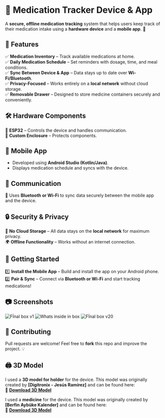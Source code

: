 # 💊 Medication Tracker Device & App  

A **secure, offline medication tracking** system that helps users keep track of their medication intake using a **hardware device** and a **mobile app**. 🚀  

## 📌 Features  
✅ **Medication Inventory** – Track available medications at home.  
✅ **Daily Medication Schedule** – Set reminders with dosage, time, and meal conditions.  
✅ **Sync Between Device & App** – Data stays up to date over **Wi-Fi/Bluetooth**.  
✅ **Privacy-Focused** – Works entirely on a **local network** without cloud storage.  
✅ **Removable Drawer** – Designed to store medicine containers securely and conveniently. 

## 🛠 Hardware Components  
🔹 **ESP32** – Controls the device and handles communication.  
🔹 **Custom Enclosure** – Protects components.  

## 📱 Mobile App  
- Developed using **Android Studio (Kotlin/Java)**.  
- Displays medication schedule and syncs with the device.  

## 🔗 Communication  
📡 Uses **Bluetooth or Wi-Fi** to sync data securely between the mobile app and the device.  

## 🔒 Security & Privacy  
🛑 **No Cloud Storage** – All data stays on the **local network** for maximum privacy.  
🌍 **Offline Functionality** – Works without an internet connection.  

## 🚀 Getting Started  
1️⃣ **Install the Mobile App** – Build and install the app on your Android phone.  
2️⃣ **Pair & Sync** – Connect via **Bluetooth or Wi-Fi** and start tracking medications!  

## 📷 Screenshots
![Fİnal box v1](https://github.com/user-attachments/assets/6cd3ead2-dc39-4288-abbd-6a1b01776536)
![Whats inside in box](https://github.com/user-attachments/assets/6be57038-ead9-4887-ad57-220e9e17c60b)
![Fİnal box v20](https://github.com/user-attachments/assets/ea1840d6-6850-4cb2-815d-144177a8102a)




## 🤝 Contributing  
Pull requests are welcome! Feel free to **fork** this repo and improve the project. 💡  

## 🖨️ 3D Model  
I used a **3D model for holder** for the device. This model was originally created by **[Digitronix - Jesús Ramírez]** and can be found here:  
📌 **[Download 3D Model](https://grabcad.com/library/base-de-pruebas-sensor-optico-tcrt5000-1)** 

I used a **medicine** for the device. This model was originally created by **[Berfin Aybüke Kalender]** and can be found here:  
📌 **[Download 3D Model](https://grabcad.com/library/medicine-1)** 
